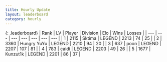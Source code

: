 ```yaml
---
title: Hourly Update
layout: leaderboard
category: hourly
---
```


{: .leaderboard}
| Rank | LV | Player | Division | Elo | Wins | Losses |
| --- | --- | --- | --- | --- | --- | --- |
| <span data-change="1">1</span> | 2115 | <span title="ID: 353063">Sktima</span> | LEGEND | <span data-change="0">2213</span> | <span data-change="0">74</span> | <span data-change="0">25</span> |
| <span data-change="-1">2</span> | 3360 | <span title="ID: 164871">Hungry YuYu</span> | LEGEND | <span data-change="-17">2210</span> | <span data-change="3">94</span> | <span data-change="3">20</span> |
| <span data-change="3">3</span> | 637 | <span title="ID: 540690">poon</span> | LEGEND | <span data-change="20">2207</span> | <span data-change="2">107</span> | <span data-change="0">81</span> |
| <span data-change="1">4</span> | 783 | <span title="ID: 517164">caidi</span> | LEGEND | <span data-change="8">2203</span> | <span data-change="1">49</span> | <span data-change="0">26</span> |
| <span data-change="-1">5</span> | 1677 | <span title="ID: 392407">Kunzut1k</span> | LEGEND | <span data-change="0">2201</span> | <span data-change="0">86</span> | <span data-change="0">37</span> |
